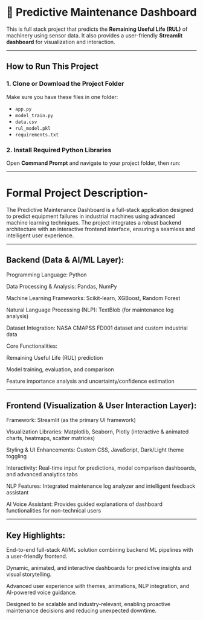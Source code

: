 # 🔧 Predictive Maintenance Dashboard

This is full stack project that predicts the **Remaining Useful Life (RUL)** of machinery using sensor data. It also provides a user-friendly **Streamlit dashboard** for visualization and interaction.

---

##  How to Run This Project

### 1. Clone or Download the Project Folder

Make sure you have these files in one folder:
- `app.py`
- `model_train.py`
- `data.csv`
- `rul_model.pkl`
- `requirements.txt`

### 2. Install Required Python Libraries

Open **Command Prompt** and navigate to your project folder, then run:

---
# **Formal Project Description-**

The Predictive Maintenance Dashboard is a full-stack application designed to predict equipment failures in industrial machines using advanced machine learning techniques. The project integrates a robust backend architecture with an interactive frontend interface, ensuring a seamless and intelligent user experience.

---
## **Backend (Data & AI/ML Layer):**

Programming Language: Python

Data Processing & Analysis: Pandas, NumPy

Machine Learning Frameworks: Scikit-learn, XGBoost, Random Forest

Natural Language Processing (NLP): TextBlob (for maintenance log analysis)

Dataset Integration: NASA CMAPSS FD001 dataset and custom industrial data

Core Functionalities:

Remaining Useful Life (RUL) prediction

Model training, evaluation, and comparison

Feature importance analysis and uncertainty/confidence estimation

---
## **Frontend (Visualization & User Interaction Layer):**

Framework: Streamlit (as the primary UI framework)

Visualization Libraries: Matplotlib, Seaborn, Plotly (interactive & animated charts, heatmaps, scatter matrices)

Styling & UI Enhancements: Custom CSS, JavaScript, Dark/Light theme toggling

Interactivity: Real-time input for predictions, model comparison dashboards, and advanced analytics tabs

NLP Features: Integrated maintenance log analyzer and intelligent feedback assistant

AI Voice Assistant: Provides guided explanations of dashboard functionalities for non-technical users

---
## **Key Highlights:**

End-to-end full-stack AI/ML solution combining backend ML pipelines with a user-friendly frontend.

Dynamic, animated, and interactive dashboards for predictive insights and visual storytelling.

Advanced user experience with themes, animations, NLP integration, and AI-powered voice guidance.

Designed to be scalable and industry-relevant, enabling proactive maintenance decisions and reducing unexpected downtime.






